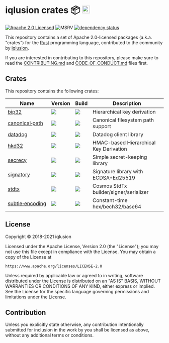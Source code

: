 # iqlusion crates 📦 <a href="https://www.iqlusion.io"><img src="https://storage.googleapis.com/iqlusion-production-web/img/logo/iqlusion-rings-sm.png" alt="iqlusion" width="24" height="24"></a>

[![Apache 2.0 Licensed][license-image]][license-link]
![MSRV][msrv-image]
[![dependency status][deps-image]][deps-link]

This repository contains a set of Apache 2.0-licensed packages (a.k.a.  "crates")
for the [Rust](https://www.rust-lang.org/) programming language, contributed
to the community by [iqlusion](https://www.iqlusion.io).

If you are interested in contributing to this repository, please make sure to
read the [CONTRIBUTING.md] and [CODE_OF_CONDUCT.md] files first.

## Crates

This repository contains the following crates:

| Name              | Version                    | Build                      | Description                            |
|-------------------|----------------------------|----------------------------|----------------------------------------|
| [bip32]           | ![][bip32-crate]           | ![][bip32-build]           | Hierarchical key derivation            |
| [canonical‑path]  | ![][canonical-path-crate]  | ![][canonical-path-build]  | Canonical filesystem path support      |
| [datadog]         | ![][datadog-crate]         | ![][datadog-build]         | Datadog client library                 |
| [hkd32]           | ![][hkd32-crate]           | ![][hkd32-build]           | HMAC-based Hierarchical Key Derivation |
| [secrecy]         | ![][secrecy-crate]         | ![][secrecy-build]         | Simple secret-keeping library          |
| [signatory]       | ![][signatory-crate]       | ![][signatory-build]       | Signature library with ECDSA+Ed25519   |
| [stdtx]           | ![][stdtx-crate]           | ![][stdtx-build]           | Cosmos StdTx builder/signer/serializer |
| [subtle‑encoding] | ![][subtle-encoding-crate] | ![][subtle-encoding-build] | Constant-time hex/bech32/base64        |

## License

Copyright © 2018-2021 iqlusion

Licensed under the Apache License, Version 2.0 (the "License");
you may not use this file except in compliance with the License.
You may obtain a copy of the License at

    https://www.apache.org/licenses/LICENSE-2.0

Unless required by applicable law or agreed to in writing, software
distributed under the License is distributed on an "AS IS" BASIS,
WITHOUT WARRANTIES OR CONDITIONS OF ANY KIND, either express or implied.
See the License for the specific language governing permissions and
limitations under the License.

## Contribution

Unless you explicitly state otherwise, any contribution intentionally
submitted for inclusion in the work by you shall be licensed as above,
without any additional terms or conditions.

[//]: # (links)

[CONTRIBUTING.md]: https://github.com/iqlusioninc/crates/blob/main/CONTRIBUTING.md
[CODE_OF_CONDUCT.md]: https://github.com/iqlusioninc/crates/blob/main/CODE_OF_CONDUCT.md

[//]: # (badges)

[license-image]: https://img.shields.io/badge/license-Apache2.0-blue.svg
[license-link]: https://github.com/iqlusioninc/crates/blob/main/LICENSE
[msrv-image]: https://img.shields.io/badge/rustc-1.51+-blue.svg
[deps-image]: https://deps.rs/repo/github/iqlusioninc/crates/status.svg
[deps-link]: https://deps.rs/repo/github/iqlusioninc/crates

[//]: # (crates)

[bip32]: https://github.com/iqlusioninc/crates/tree/main/bip32
[bip32-crate]: https://img.shields.io/crates/v/bip32.svg
[canonical‑path]: https://github.com/iqlusioninc/crates/tree/main/canonical-path
[canonical-path-crate]: https://img.shields.io/crates/v/canonical-path.svg
[datadog]: https://github.com/iqlusioninc/crates/tree/main/datadog
[datadog-crate]: https://img.shields.io/crates/v/datadog.svg
[hkd32]: https://github.com/iqlusioninc/crates/tree/main/hkd32
[hkd32-crate]: https://img.shields.io/crates/v/hkd32.svg
[secrecy]: https://github.com/iqlusioninc/crates/tree/main/secrecy
[secrecy-crate]: https://img.shields.io/crates/v/secrecy.svg
[signatory]: https://github.com/iqlusioninc/crates/tree/main/signatory
[signatory-crate]: https://img.shields.io/crates/v/signatory.svg
[stdtx]: https://github.com/iqlusioninc/crates/tree/main/stdtx
[stdtx-crate]: https://img.shields.io/crates/v/stdtx.svg
[subtle‑encoding]: https://github.com/iqlusioninc/crates/tree/main/subtle-encoding
[subtle-encoding-crate]: https://img.shields.io/crates/v/subtle-encoding.svg

[//]: # (build)

[bip32-build]: https://github.com/iqlusioninc/crates/actions/workflows/bip32.yml/badge.svg
[canonical-path-build]: https://github.com/iqlusioninc/crates/actions/workflows/canonical-path.yml/badge.svg
[datadog-build]: https://github.com/iqlusioninc/crates/actions/workflows/datadog.yml/badge.svg
[hkd32-build]: https://github.com/iqlusioninc/crates/actions/workflows/hkd32.yml/badge.svg
[secrecy-build]: https://github.com/iqlusioninc/crates/actions/workflows/secrecy.yml/badge.svg
[signatory-build]: https://github.com/iqlusioninc/crates/actions/workflows/signatory.yml/badge.svg
[stdtx-build]: https://github.com/iqlusioninc/crates/actions/workflows/stdtx.yml/badge.svg
[subtle-encoding-build]: https://github.com/iqlusioninc/crates/actions/workflows/subtle-encoding.yml/badge.svg
[tai64-build]: https://github.com/iqlusioninc/crates/actions/workflows/tai64.yml/badge.svg
